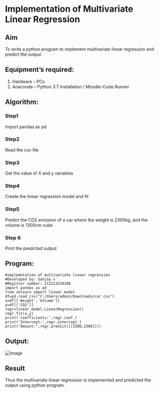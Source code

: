 # Implementation of Multivariate Linear Regression
## Aim
To write a python program to implement multivariate linear regression and predict the output.
## Equipment’s required:
1.	Hardware – PCs
2.	Anaconda – Python 3.7 Installation / Moodle-Code Runner
## Algorithm:
### Step1
import pandas as pd    
### Step2   
Read the csv file    
### Step3
Get the value of X and y variables      
### Step4
Create the linear regression model and fit    
### Step5
Predict the CO2 emission of a car where the weight is 2300kg, and the volume is 1300cm cube     
### Step 6
Print the predicted output    
## Program:
```
#implemetation of multivariate linear regression
#Developed by: Sanjay v
#Register number: 212223230188
import pandas as pd
from sklearn import linear_model
df=pd.read_csv("C:/Users/admin/Downloads/car.csv")
x=df[['Weight','Volume']]
y=df[['CO2']]
regr=linear_model.LinearRegression()
regr.fit(x,y)
print('coefficients:',regr.coef_)
print('Intercept:',regr.intercept_)
print("Amount:",regr.predict([[3300,1300]]))
```

## Output:
![image](https://github.com/sanjayy2431/Multivariate-Linear-Regression/assets/149365143/c5b0434f-8a85-4217-9ba2-2a2734656ef3)


## Result
Thus the multivariate linear regression is implemented and predicted the output using python program.
